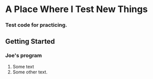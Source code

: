 # A Place Where I Test New Things

### Test code for practicing.

## Getting Started

### Joe's program

1. Some text
2. Some other text.